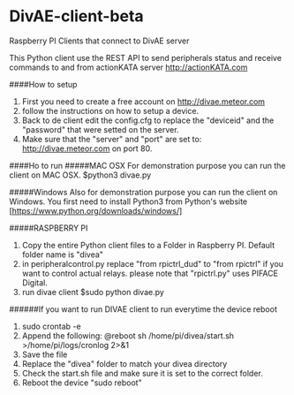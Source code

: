 # DivAE-client-beta
Raspberry PI Clients that connect to DivAE server

This Python client use the REST API to send peripherals status and receive commands to and from actionKATA server http://actionKATA.com

####How to setup
1. First you need to create a free account on http://divae.meteor.com
2. follow the instructions on how to setup a device.
3. Back to de client edit the config.cfg to replace the "deviceid" and the "password" that were setted on the server.
4. Make sure that the "server" and "port" are set to: http://divae.meteor.com on port 80.

####Ho to run
#####MAC OSX
For demonstration purpose you can run the client on MAC OSX.
$python3 divae.py

#####Windows
Also for demonstration purpose you can run the client on Windows.
You first need to install Python3 from Python's website
[https://www.python.org/downloads/windows/]

#####RASPBERRY PI
1. Copy the entire Python client files to a Folder in Raspberry PI. Default folder name is "divea"
2. in peripheralcontrol.py replace "from rpictrl_dud" to "from rpictrl" if you want to control actual relays.
please note that "rpictrl.py" uses PIFACE Digital.
3. run divae client
$sudo python divae.py

######If you want to run DIVAE client to run everytime the device reboot
1. sudo crontab -e
2. Append the following: @reboot sh /home/pi/divea/start.sh >/home/pi/logs/cronlog 2>&1
3. Save the file
3. Replace the "divea" folder to match your divea directory
4. Check the start.sh file and make sure it is set to the correct folder.
5. Reboot the device "sudo reboot"

